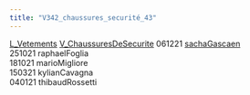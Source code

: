 ```yaml
---
title: "V342_chaussures_securité_43"
---
```


[L_Vetements](notes/equipements/L_Vetements.md) [V_ChaussuresDeSecurite](notes/equipements/vetements/V_ChaussuresDeSecurite.md) 061221 [sachaGascaen](notes/utilisateurs/beneficiaires/sachaGascaen.md)\
251021 raphaelFoglia\
181021 marioMigliore\
150321 kylianCavagna\
040121 thibaudRossetti